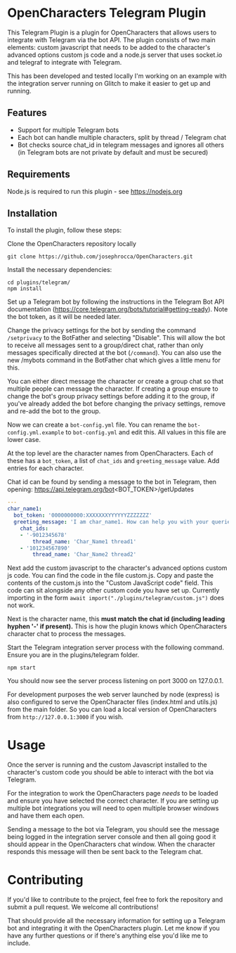 # OpenCharacters Telegram Plugin

This Telegram Plugin is a plugin for OpenCharacters that allows users to integrate with Telegram via the bot API. The plugin consists of two main elements: custom javascript that needs to be added to the character's advanced options custom js code and a node.js server that uses socket.io and telegraf to integrate with Telegram.

This has been developed and tested locally I'm working on an example with the integration server running on Glitch to make it easier to get up and running.

## Features

* Support for multiple Telegram bots
* Each bot can handle multiple characters, split by thread / Telegram chat
* Bot checks source chat_id in telegram messages and ignores all others (in Telegram bots are not private by default and must be secured)

## Requirements

Node.js is required to run this plugin - see https://nodejs.org

## Installation

To install the plugin, follow these steps:

Clone the OpenCharacters repository locally

    git clone https://github.com/josephrocca/OpenCharacters.git

Install the necessary dependencies:

    cd plugins/telegram/
    npm install

Set up a Telegram bot by following the instructions in the Telegram Bot API documentation (https://core.telegram.org/bots/tutorial#getting-ready). Note the bot token, as it will be needed later.

Change the privacy settings for the bot by sending the command `/setprivacy` to the BotFather and selecting "Disable". This will allow the bot to receive all messages sent to a group/direct chat, rather than only messages specifically directed at the bot (`/command`). You can also use the new /mybots command in the BotFather chat which gives a little menu for this.

You can either direct message the character or create a group chat so that multiple people can message the character. If creating a group ensure to change the bot's group privacy settings before adding it to the group, if you've already added the bot before changing the privacy settings, remove and re-add the bot to the group.

Now we can create a `bot-config.yml` file. You can rename the `bot-config.yml.example` to `bot-config.yml` and edit this. All values in this file are lower case.

At the top level are the character names from OpenCharacters. Each of these has a `bot_token`, a list of `chat_ids` and `greeting_message` value. Add entries for each character.

Chat id can be found by sending a message to the bot in Telegram, then opening: https://api.telegram.org/bot<BOT_TOKEN>/getUpdates

```yml
---
char_name1:
  bot_token: '0000000000:XXXXXXXYYYYYYZZZZZZZ'
  greeting_message: 'I am char_name1. How can help you with your queries.'
    chat_ids:
    - '-9012345678'
        thread_name: 'Char_Name1 thread1'
    - '101234567890'
        thread_name: 'Char_Name2 thread2'
```

Next add the custom javascript to the character's advanced options custom js code. You can find the code in the file custom.js. Copy and paste the contents of the custom.js into the "Custom JavaScript code" field. This code can sit alongside any other custom code you have set up.  Currently importing in the form `await import("./plugins/telegram/custom.js")` does not work.

Next is the character name, this **must match the chat id (including leading hyphen '-' if present).** This is how the plugin knows which OpenCharacters character chat to process the messages.

Start the Telegram integration server process with the following command. Ensure you are in the plugins/telegram folder. 

    npm start

You should now see the server process listening on port 3000 on 127.0.0.1.

For development purposes the web server launched by node (express) is also configured to serve the OpenCharacter files (index.html and utils.js) from the main folder. So you can load a local version of OpenCharacters from `http://127.0.0.1:3000` if you wish.

# Usage

Once the server is running and the custom Javascript installed to the character's custom code you should be able to interact with the bot via Telegram.

For the integration to work the OpenCharacters page *needs* to be loaded and ensure you have selected the correct character. If you are setting up multiple bot integrations you will need to open multiple browser windows and have them each open.

Sending a message to the bot via Telegram, you should see the message being logged in the integration server console and then all going good it should appear in the OpenCharacters chat window. When the character responds this message will then be sent back to the Telegram chat. 

# Contributing

If you'd like to contribute to the project, feel free to fork the repository and submit a pull request. We welcome all contributions!

That should provide all the necessary information for setting up a Telegram bot and integrating it with the OpenCharacters plugin. Let me know if you have any further questions or if there's anything else you'd like me to include.
